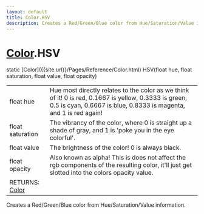 ```yaml
---
layout: default
title: Color.HSV
description: Creates a Red/Green/Blue color from Hue/Saturation/Value information.
---
```

# [Color]({{site.url}}/Pages/Reference/Color.html).HSV

<div class='signature' markdown='1'>
static [Color]({{site.url}}/Pages/Reference/Color.html) HSV(float hue, float saturation, float value, float opacity)
</div>

|  |  |
|--|--|
|float hue|Hue most directly relates to the color as we think of it! 0 is red,             0.1667 is yellow, 0.3333 is green, 0.5 is cyan, 0.6667 is blue, 0.8333 is magenta, and 1             is red again!|
|float saturation|The vibrancy of the color, where 0 is straight up a shade of gray,             and 1 is 'poke you in the eye colorful'.|
|float value|The brightness of the color! 0 is always black.|
|float opacity|Also known as alpha! This is does not affect the rgb components of the             resulting color, it'll just get slotted into the colors opacity value.|
|RETURNS: [Color]({{site.url}}/Pages/Reference/Color.html)||

Creates a Red/Green/Blue color from Hue/Saturation/Value information.



